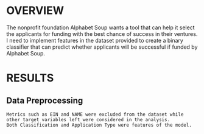
# OVERVIEW
The nonprofit foundation Alphabet Soup wants a tool that can help it select the applicants for funding with the best chance of success in their ventures. I need to implement features in the dataset provided to create a binary classifier that can predict whether applicants will be successful if funded by Alphabet Soup.

# RESULTS
## Data Preprocessing
    Metrics such as EIN and NAME were excluded from the dataset while other target variables left were considered in the analysis.
    Both Classification and Application Type were features of the model.
